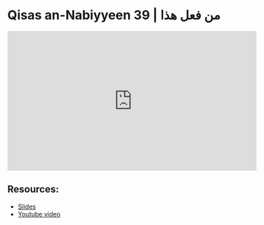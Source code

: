 # Qisas an-Nabiyyeen 39 | من فعل هذا

<iframe width="560" height="315" src="https://www.youtube-nocookie.com/embed/S9tZepI8bhs?start=0" frameborder="0" allow="accelerometer; autoplay; encrypted-media; gyroscope; picture-in-picture" allowfullscreen="allowfullscreen"></iframe><BR>



## Resources:
- [Slides](https://github.com/arshare/resources_balagha_pdfs)
- [Youtube video](S9tZepI8bhs)
